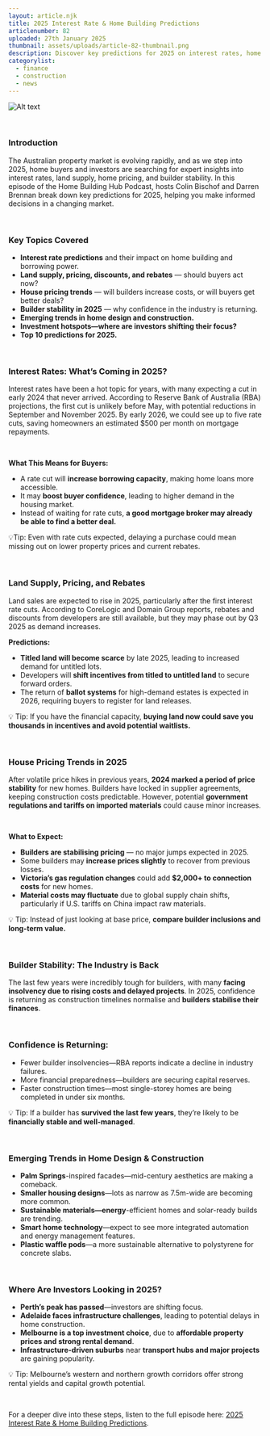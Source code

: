 ```yaml
---
layout: article.njk
title: 2025 Interest Rate & Home Building Predictions
articlenumber: 82
uploaded: 27th January 2025
thumbnail: assets/uploads/article-82-thumbnail.png
description: Discover key predictions for 2025 on interest rates, home prices, land supply, and builder stability in Australia. 
categorylist:
  - finance
  - construction
  - news
---
```


![Alt text](/assets/uploads/article-82-thumbnail.png "title")

<br>

### Introduction
The Australian property market is evolving rapidly, and as we step into 2025, home buyers and investors are searching for expert insights into interest rates, land supply, home pricing, and builder stability. In this episode of the Home Building Hub Podcast, hosts Colin Bischof and Darren Brennan break down key predictions for 2025, helping you make informed decisions in a changing market.

<br>

### Key Topics Covered
  - **Interest rate predictions** and their impact on home building and borrowing power.
  - **Land supply, pricing, discounts, and rebates** — should buyers act now?
  - **House pricing trends** — will builders increase costs, or will buyers get better deals?
  - **Builder stability in 2025** — why confidence in the industry is returning.
  - **Emerging trends in home design and construction.**
  - **Investment hotspots—where are investors shifting their focus?**
  - **Top 10 predictions for 2025.**

<br>

### Interest Rates: What’s Coming in 2025?
Interest rates have been a hot topic for years, with many expecting a cut in early 2024 that never arrived. According to Reserve Bank of Australia (RBA) projections, the first cut is unlikely before May, with potential reductions in September and November 2025. By early 2026, we could see up to five rate cuts, saving homeowners an estimated $500 per month on mortgage repayments.

<br>

**What This Means for Buyers:**
  - A rate cut will **increase borrowing capacity**, making home loans more accessible.
  - It may **boost buyer confidence**, leading to higher demand in the housing market.
  - Instead of waiting for rate cuts, **a good mortgage broker may already be able to find a better deal.**

💡Tip: Even with rate cuts expected, delaying a purchase could mean missing out on lower property prices and current rebates.

<br>

### Land Supply, Pricing, and Rebates
Land sales are expected to rise in 2025, particularly after the first interest rate cuts. According to CoreLogic and Domain Group reports, rebates and discounts from developers are still available, but they may phase out by Q3 2025 as demand increases.

**Predictions:**
  - **Titled land will become scarce** by late 2025, leading to increased demand for untitled lots.
  - Developers will **shift incentives from titled to untitled land** to secure forward orders.
  - The return of **ballot systems** for high-demand estates is expected in 2026, requiring buyers to register for land releases.

💡 Tip: If you have the financial capacity, **buying land now could save you thousands in incentives and avoid potential waitlists.**

<br>

### House Pricing Trends in 2025
After volatile price hikes in previous years, **2024 marked a period of price stability** for new homes. Builders have locked in supplier agreements, keeping construction costs predictable. However, potential **government regulations and tariffs on imported materials** could cause minor increases.

<br>

**What to Expect:**
  - **Builders are stabilising pricing** — no major jumps expected in 2025.
  - Some builders may **increase prices slightly** to recover from previous losses.
  - **Victoria’s gas regulation changes** could add **$2,000+ to connection costs** for new homes.
  - **Material costs may fluctuate** due to global supply chain shifts, particularly if U.S. tariffs on China impact raw materials.

💡 Tip: Instead of just looking at base price, **compare builder inclusions and long-term value.**

<br>

### Builder Stability: The Industry is Back
The last few years were incredibly tough for builders, with many **facing insolvency due to rising costs and delayed projects**. In 2025, confidence is returning as construction timelines normalise and **builders stabilise their finances**.

<br>

### Confidence is Returning:
  - Fewer builder insolvencies—RBA reports indicate a decline in industry failures.
  - More financial preparedness—builders are securing capital reserves.
  - Faster construction times—most single-storey homes are being completed in under six months.

💡 Tip: If a builder has **survived the last few years**, they’re likely to be **financially stable and well-managed**.

<br>

### Emerging Trends in Home Design & Construction
  - **Palm Springs**-inspired facades—mid-century aesthetics are making a comeback.
  - **Smaller housing designs**—lots as narrow as 7.5m-wide are becoming more common.
  - **Sustainable materials—energy**-efficient homes and solar-ready builds are trending.
  - **Smart home technology**—expect to see more integrated automation and energy management features.
  - **Plastic waffle pods**—a more sustainable alternative to polystyrene for concrete slabs.

<br> 

### Where Are Investors Looking in 2025?
  - **Perth’s peak has passed**—investors are shifting focus.
  - **Adelaide faces infrastructure challenges**, leading to potential delays in home construction.
  - **Melbourne is a top investment choice**, due to **affordable property prices and strong rental demand**.
  - **Infrastructure-driven suburbs** near **transport hubs and major projects** are gaining popularity.

💡 Tip: Melbourne’s western and northern growth corridors offer strong rental yields and capital growth potential.

<br>

For a deeper dive into these steps, listen to the full episode here: <a href="/posts/ep-82" id="intext-link" target="_blank">2025 Interest Rate & Home Building Predictions</a>.